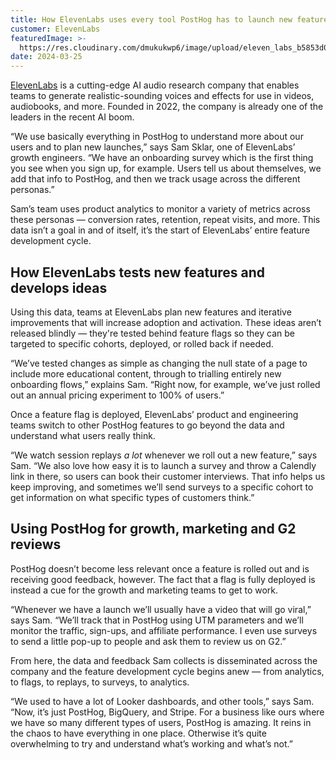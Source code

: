 ```yaml
---
title: How ElevenLabs uses every tool PostHog has to launch new features
customer: ElevenLabs
featuredImage: >-
  https://res.cloudinary.com/dmukukwp6/image/upload/eleven_labs_b5853d00b7.png
date: 2024-03-25
---
```


[ElevenLabs](https://elevenlabs.io/) is a cutting-edge AI audio research company that enables teams to generate realistic-sounding voices and effects for use in videos, audiobooks, and more. Founded in 2022, the company is already one of the leaders in the recent AI boom. 

“We use basically everything in PostHog to understand more about our users and to plan new launches,” says Sam Sklar, one of ElevenLabs’ growth engineers. “We have an onboarding survey which is the first thing you see when you sign up, for example. Users tell us about themselves, we add that info to PostHog, and then we track usage across the different personas.”

Sam’s team uses product analytics to monitor a variety of metrics across these personas — conversion rates, retention, repeat visits, and more. This data isn’t a goal in and of itself, it’s the start of ElevenLabs’ entire feature development cycle.

## How ElevenLabs tests new features and develops ideas

Using this data, teams at ElevenLabs plan new features and iterative improvements that will increase adoption and activation. These ideas aren’t released blindly — they're tested behind feature flags so they can be targeted to specific cohorts, deployed, or rolled back if needed. 

“We’ve tested changes as simple as changing the null state of a page to include more educational content, through to trialling entirely new onboarding flows,” explains Sam. “Right now, for example, we’ve just rolled out an annual pricing experiment to 100% of users.”

<BorderWrapper>
<Quote
    imageSource="/images/customers/elevenlabs-sam.jpg"
    size="md"
    name="Sam Sklar"
    title="Growth, ElevenLabs"
    quote={`“During testing we monitor weekly retention especially. We’ve got a mobile app in TestFlight at the moment and we’re tracking how it retains the users we invite to it. We want to make sure it’s not a leaky bucket before we invite all our web users to try it out.”`}
/>
</BorderWrapper>

Once a feature flag is deployed, ElevenLabs’ product and engineering teams switch to other PostHog features to go beyond the data and understand what users really think.

“We watch session replays _a lot_ whenever we roll out a new feature,” says Sam. “We also love how easy it is to launch a survey and throw a Calendly link in there, so users can book their customer interviews. That info helps us keep improving, and sometimes we’ll send surveys to a specific cohort to get information on what specific types of customers think.”

## Using PostHog for growth, marketing and G2 reviews

PostHog doesn’t become less relevant once a feature is rolled out and is receiving good feedback, however. The fact that a flag is fully deployed is instead a cue for the growth and marketing teams to get to work.

“Whenever we have a launch we’ll usually have a video that will go viral,” says Sam. “We’ll track that in PostHog using UTM parameters and we’ll monitor the traffic, sign-ups, and affiliate performance. I even use surveys to send a little pop-up to people and ask them to review us on G2.”

From here, the data and feedback Sam collects is disseminated across the company and the feature development cycle begins anew — from analytics, to flags, to replays, to surveys, to analytics. 

“We used to have a lot of Looker dashboards, and other tools,” says Sam. “Now, it’s just PostHog, BigQuery, and Stripe. For a business like ours where we have so many different types of users, PostHog is amazing. It reins in the chaos to have everything in one place. Otherwise it’s quite overwhelming to try and understand what’s working and what’s not.”
